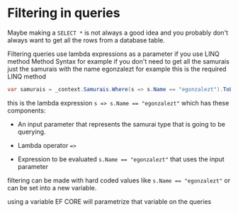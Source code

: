 # Filtering in queries

Maybe making a `SELECT *` is not always a good idea and you probably don't always want to get all the rows from a database table.

Filtering queries use lambda expressions as a parameter if you use LINQ method Method Syntax for example if you don't need to get all the samurais just the samurais with the name egonzalezt for example this is the required LINQ method

```csharp
var samurais = _context.Samurais.Where(s => s.Name == "egonzalezt").ToList();
```

this is the lambda expression `s => s.Name == "egonzalezt"` which has these components: 

* An input parameter that represents the samurai type that is going to be querying.

* Lambda operator `=>`

* Expression to be evaluated `s.Name == "egonzalezt"` that uses the input parameter

filtering can be made with hard coded values like `s.Name == "egonzalezt"` or can be set into a new variable.

using a variable EF CORE will parametrize that variable on the queries